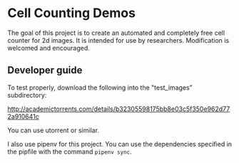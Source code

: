 # Cell Counting Demos

The goal of this project is to create an automated and completely free cell counter for 2d images. It is intended for use by researchers. Modification is welcomed and encouraged.

## Developer guide

To test properly, download the following into the "test_images" subdirectory:  

  http://academictorrents.com/details/b32305598175bb8e03c5f350e962d772a910641c 

You can use utorrent or similar.

I also use pipenv for this project. You can use the dependencies specified in the pipfile with the command `pipenv sync`.
